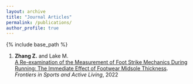 ```yaml
---
layout: archive
title: "Journal Articles"
permalink: /publications/
author_profile: true
---
```


{% include base_path %}

1. **Zhang Z.** and Lake M. <br>
[A Re-examination of the Measurement of Foot Strike Mechanics During Running: The Immediate Effect of Footwear Midsole Thickness](https://www.frontiersin.org/articles/10.3389/fspor.2022.824183/full). <br> *Frontiers in Sports and Active Living*, 2022


